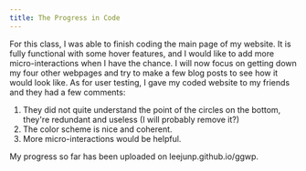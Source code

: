 ```yaml
---
title: The Progress in Code
---
```


For this class, I was able to finish coding the main page of my website. It is fully functional with some hover features, and I would like to add more micro-interactions when I have the chance. I will now focus on getting down my four other webpages and try to make a few blog posts to see how it would look like. As for user testing, I gave my coded website to my friends and they had a few comments:

1. They did not quite understand the point of the circles on the bottom, they're redundant and useless (I will probably remove it?)
2. The color scheme is nice and coherent.
3. More micro-interactions would be helpful.

My progress so far has been uploaded on leejunp.github.io/ggwp.
